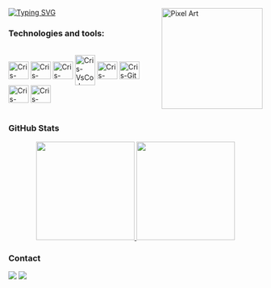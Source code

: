 [![Typing SVG](https://readme-typing-svg.herokuapp.com?font=Fira+Code&pause=1000&width=435&lines=Hello+there%2C+my+name+is+Isaac)](https://git.io/typing-svg)
<img src="https://media1.giphy.com/media/v1.Y2lkPTc5MGI3NjExMGV0c3B5MTV0eTBxZnpseXo5dzhjZDFiN21jdWd3aDB0YXptOWw3MCZlcD12MV9pbnRlcm5hbF9naWZfYnlfaWQmY3Q9Zw/xUA7bdpLxQhsSQdyog/giphy.gif" alt="Pixel Art" align="right" width="200">

### Technologies and tools:

<div style="display: inline_block"><br>
  
  <img align="center" alt="Cris-Java" height="35" width="40" src="https://cdn.jsdelivr.net/gh/devicons/devicon@latest/icons/java/java-original-wordmark.svg" />     
  <img align="center" alt="Cris-Spring" height="35" width="40" src="https://cdn.jsdelivr.net/gh/devicons/devicon@latest/icons/spring/spring-original-wordmark.svg">
  <img align="center" alt="Cris-Python" height="35" width="40" src="https://cdn.jsdelivr.net/gh/devicons/devicon@latest/icons/python/python-original-wordmark.svg">
  <img align="center" alt= "Cris-VsCode" height="60" width="40" src="https://cdn.jsdelivr.net/gh/devicons/devicon@latest/icons/vscode/vscode-original.svg">
  <img align="center" alt="Cris-Arch" height="35" width="40" src="https://cdn.jsdelivr.net/gh/devicons/devicon@latest/icons/archlinux/archlinux-original.svg">
  <img align="center" alt="Cris-Git" height="35" width="40" src="https://cdn.jsdelivr.net/gh/devicons/devicon/icons/git/git-original.svg">
  <img align="center" alt="Cris-HTML" height="35" width="40" src="https://cdn.jsdelivr.net/gh/devicons/devicon@latest/icons/html5/html5-original-wordmark.svg">
  <img align="center" alt="Cris-CSS" height="35" width="40" src="https://cdn.jsdelivr.net/gh/devicons/devicon@latest/icons/css3/css3-original-wordmark.svg">
  
</div><br>

### GitHub Stats

<div align="center" style="display: flex; justify-content: center;">
  <a href="https://github.com/Isaac-code-maker">
    <img height="195px" src="https://github-readme-stats.vercel.app/api?username=Isaac-code-maker&theme=vue-dark&show_icons=true&hide_border=true&count_private=true)"/>
    <img height="195px" src="https://github-readme-stats.vercel.app/api/top-langs/?username=isaac-code-maker&layout=compact&theme=vue-dark"/>
  </a>
</div>
    
### Contact

<div> 
  <a href="https://www.linkedin.com/in/isaac-aires-4601a728b/" target="_blank"><img src="https://img.shields.io/badge/-LinkedIn-%230077B5?style=for-the-badge&logo=linkedin&logoColor=white" target="_blank"></a> 
  <a href="mailto:isaacairesbarros@gmail.com"><img src="https://img.shields.io/badge/-Gmail-%23333?style=for-the-badge&logo=gmail&logoColor=white" target="_blank"></a>
</div>
